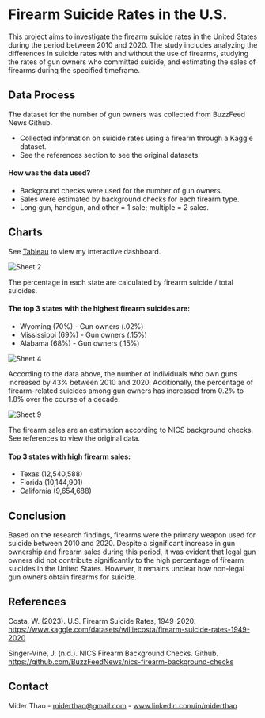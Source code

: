  # Firearm Suicide Rates in the U.S.

This project aims to investigate the firearm suicide rates in the United States during the period between 2010 and 2020. The study includes analyzing the differences in suicide rates with and without the use of firearms, studying the rates of gun owners who committed suicide, and estimating the sales of firearms during the specified timeframe.


## Data Process

The dataset for the number of gun owners was collected from BuzzFeed News Github.
- Collected information on suicide rates using a firearm through a Kaggle dataset. 
- See the references section to see the original datasets. 

#### How was the data used?

- Background checks were used for the number of gun owners. 
- Sales were estimated by background checks for each firearm type. 
- Long gun, handgun, and other = 1 sale; multiple = 2 sales. 

## Charts

See [Tableau](https://public.tableau.com/views/FirearmSuicidebyState/Dashboard2?:language=en-US&:display_count=n&:origin=viz_share_link) to view my interactive dashboard. 


![Sheet 2](https://github.com/miderthao/Firearm-Suicide-Rates-in-the-U.S./assets/146670109/c8b46b22-f918-4310-95a1-22b17661c7fe)

The percentage in each state are calculated by firearm suicide / total suicides. 

#### The top 3 states with the highest firearm suicides are:
- Wyoming (70%) - Gun owners (.02%)
- Mississippi (69%) - Gun owners (.15%)
- Alabama (68%) - Gun owners (.15%) 

![Sheet 4](https://github.com/miderthao/Firearm-Suicide-Rates-in-the-U.S./assets/146670109/04358477-486b-4abe-b89a-5854f2ce4718)

According to the data above, the number of individuals who own guns increased by 43% between 2010 and 2020. Additionally, the percentage of firearm-related suicides among gun owners has increased from 0.2% to 1.8% over the course of a decade.

![Sheet 9](https://github.com/miderthao/Firearm-Suicide-Rates-in-the-U.S./assets/146670109/c9f276c9-873d-49cc-9c48-92db1f643965)

The firearm sales are an estimation according to NICS background checks. See references to view the original data. 

#### Top 3 states with high firearm sales:
- Texas (12,540,588)
- Florida (10,144,901)
- California (9,654,688)

## Conclusion 
Based on the research findings, firearms were the primary weapon used for suicide between 2010 and 2020. Despite a significant increase in gun ownership and firearm sales during this period, it was evident that legal gun owners did not contribute significantly to the high percentage of firearm suicides in the United States. However, it remains unclear how non-legal gun owners obtain firearms for suicide.

## References

Costa, W. (2023). U.S. Firearm Suicide Rates, 1949-2020. https://www.kaggle.com/datasets/williecosta/firearm-suicide-rates-1949-2020

Singer-Vine, J. (n.d.). NICS Firearm Background Checks. Github. https://github.com/BuzzFeedNews/nics-firearm-background-checks

## Contact

Mider Thao - miderthao@gmail.com - www.linkedin.com/in/miderthao
